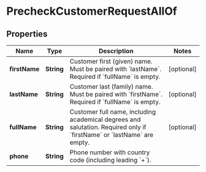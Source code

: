 

# PrecheckCustomerRequestAllOf


## Properties

| Name | Type | Description | Notes |
|------------ | ------------- | ------------- | -------------|
|**firstName** | **String** | Customer first (given) name. Must be paired with &#x60;lastName&#x60;. Required if &#x60;fullName&#x60; is empty. |  [optional] |
|**lastName** | **String** | Customer last (family) name. Must be paired with &#x60;firstName&#x60;. Required if &#x60;fullName&#x60; is empty. |  [optional] |
|**fullName** | **String** | Customer full name, including academical degrees and salutation. Required only if &#x60;firstName&#x60; or &#x60;lastName&#x60; are empty. |  [optional] |
|**phone** | **String** | Phone number with country code (including leading &#x60;+&#x60;). |  |




